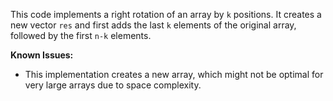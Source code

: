 This code implements a right rotation of an array by `k` positions. It creates a new vector `res` and first adds the last `k` elements of the original array, followed by the first `n-k` elements.

**Known Issues:**
- This implementation creates a new array, which might not be optimal for very large arrays due to space complexity.